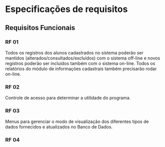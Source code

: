 # Especificações de requisitos

## Requisitos Funcionais

### RF 01

 Todos os registros dos alunos cadastrados no sistema poderão ser mantidos (alterados/consultados/excluídos) com o sistema off-line e novos registros poderão ser incluídos também com o sistema on-line. Todos os relatórios do módulo de informações cadastrais também precisarão rodar on-line.

### RF 02

Controle de acesso para determinar a utilidade do programa.

### RF 03

 Menus para gerenciar o modo de visualização dos diferentes tipos de dados fornecidos e atualizados no Banco de Dados.

### RF 04

 